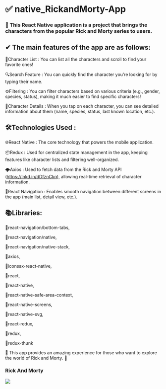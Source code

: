 # ✅ native_RickandMorty-App

### 📱 This React Native application is a project that brings the characters from the popular Rick and Morty series to users.

## ✔ The main features of the app are as follows:

📜Character List : You can list all the characters and scroll to find your favorite ones!

🔍Search Feature : You can quickly find the character you’re looking for by typing their name.

⚙️Filtering : You can filter characters based on various criteria (e.g., gender, species, status), making it much easier to find specific characters!

🧬Character Details : When you tap on each character, you can see detailed information about them (name, species, status, last known location, etc.).

## 🛠Technologies Used :

🌐React Native : The core technology that powers the mobile application.

📦Redux : Used for centralized state management in the app, keeping features like character lists and filtering well-organized.

🌩Axios : Used to fetch data from the Rick and Morty API (https://lnkd.in/dDfznCkq), allowing real-time retrieval of character information.

🧭React Navigation : Enables smooth navigation between different screens in the app (main list, detail view, etc.).

## 📚Libraries:

📌react-navigation/bottom-tabs,

📌react-navigation/native,

📌react-navigation/native-stack,

📌axios,

📌iconsax-react-native,

📌react,

📌react-native,

📌react-native-safe-area-context,

📌react-native-screens,

📌react-native-svg,

📌react-redux,

📌redux,

📌redux-thunk

🔴 This app provides an amazing experience for those who want to explore the world of Rick and Morty. 🚀

### Rick And Morty

![](./src/utils/RickandMorty.gif)
